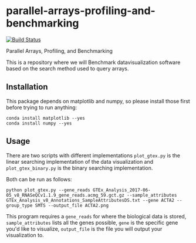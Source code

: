 # parallel-arrays-profiling-and-benchmarking

[![Build Status](https://travis-ci.com/cu-swe4s-fall-2019/parallel-arrays-profiling-and-benchmarking-tlfobe.svg?branch=master)](https://travis-ci.com/cu-swe4s-fall-2019/parallel-arrays-profiling-and-benchmarking-tlfobe)

Parallel Arrays, Profiling, and Benchmarking

This is a repository where we will Benchmark datavisualization software based on the search method used to query arrays.

## Installation
This package depends on matplotlib and numpy, so please install those first before trying to run anything:

```
conda install matplotlib --yes
conda install numpy --yes
```

## Usage

There are two scripts with different implementations `plot_gtex.py` is the linear searching implementation of the data visualization and `plot_gtex_binary.py` is the binary searching implementation.

Both can be run as follows:

```
python plot_gtex.py --gene_reads GTEx_Analysis_2017-06-05_v8_RNASeQCv1.1.9_gene_reads.acmg_59.gct.gz --sample_attributes GTEx_Analysis_v8_Annotations_SampleAttributesDS.txt --gene ACTA2 --group_type SMTS --output_file ACTA2.png
```
This program requires a `gene_reads` for where the biological data is stored, `sample_attributes` lists all the genes possible, `gene` is the specific gene you'd like to visualize, `output_file` is the file you will output your visualization to.